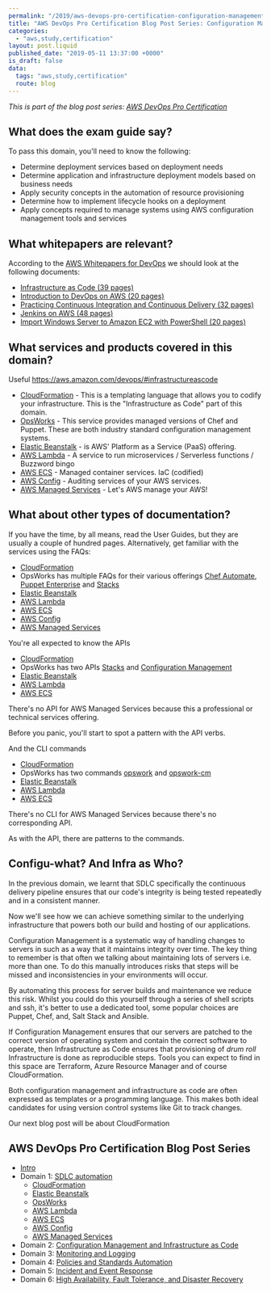 ```yaml
---
permalink: "/2019/aws-devops-pro-certification-configuration-management-and-infrastructure-as-code-intro"
title: "AWS DevOps Pro Certification Blog Post Series: Configuration Management and Infrastructure as Code introduction"
categories:
  - "aws,study,certification"
layout: post.liquid
published_date: "2019-05-11 13:37:00 +0000"
is_draft: false
data:
  tags: "aws,study,certification"
  route: blog
---
```


_This is part of the blog post series: [AWS DevOps Pro Certification](/2019/aws-devops-pro-certification-intro/)_

## What does the exam guide say?

To pass this domain, you'll need to know the following:

- Determine deployment services based on deployment needs
- Determine application and infrastructure deployment models based on business needs
- Apply security concepts in the automation of resource provisioning
- Determine how to implement lifecycle hooks on a deployment
- Apply concepts required to manage systems using AWS configuration management tools and services

## What whitepapers are relevant?

According to the [AWS Whitepapers for DevOps](https://aws.amazon.com/whitepapers/#dev-ops) we should look at the following documents:

- [Infrastructure as Code (39 pages)](https://d1.awsstatic.com/whitepapers/DevOps/infrastructure-as-code.pdf)
- [Introduction to DevOps on AWS (20 pages)](https://d1.awsstatic.com/whitepapers/AWS_DevOps.pdf)
- [Practicing Continuous Integration and Continuous Delivery (32 pages)](https://d1.awsstatic.com/whitepapers/DevOps/practicing-continuous-integration-continuous-delivery-on-AWS.pdf)
- [Jenkins on AWS (48 pages)](https://d1.awsstatic.com/whitepapers/jenkins-on-aws.pdf)
- [Import Windows Server to Amazon EC2 with PowerShell (20 pages)](https://d1.awsstatic.com/whitepapers/DevOps/import-windows-server-to-amazon-ec2.pdf)

## What services and products covered in this domain?

Useful https://aws.amazon.com/devops/#infrastructureascode

- [CloudFormation](https://aws.amazon.com/cloudformation/) - This is a templating language that allows you to codify your infrastructure. This is the "Infrastructure as Code" part of this domain.
- [OpsWorks](https://aws.amazon.com/opsworks/) - This service provides managed versions of Chef and Puppet. These are both industry standard configuration management systems.
- [Elastic Beanstalk](https://aws.amazon.com/elasticbeanstalk/) - is AWS' Platform as a Service (PaaS) offering.
- [AWS Lambda](https://aws.amazon.com/lambda/) - A service to run microservices / Serverless functions / Buzzword bingo
- [AWS ECS](https://aws.amazon.com/ecs/) - Managed container services. IaC (codified)
- [AWS Config](https://aws.amazon.com/config/) - Auditing services of your AWS services.
- [AWS Managed Services](https://aws.amazon.com/managed-services/) - Let's AWS manage your AWS!

## What about other types of documentation?

If you have the time, by all means, read the User Guides, but they are usually a couple of hundred pages. Alternatively, get familiar with the services using the FAQs:

- [CloudFormation](https://aws.amazon.com/cloudformation/faqs/)
- OpsWorks has multiple FAQs for their various offerings [Chef Automate](https://aws.amazon.com/opsworks/chefautomate/faqs/?nc=sn&loc=5), [Puppet Enterprise](https://aws.amazon.com/opsworks/puppetenterprise/faqs/?nc=sn&loc=5) and [Stacks](https://aws.amazon.com/opsworks/stacks/faqs/?nc=sn&loc=5)
- [Elastic Beanstalk](https://aws.amazon.com/elasticbeanstalk/faqs/)
- [AWS Lambda](https://aws.amazon.com/lambda/faqs/)
- [AWS ECS](https://aws.amazon.com/ecs/faqs/)
- [AWS Config](https://aws.amazon.com/config/faq/)
- [AWS Managed Services](https://aws.amazon.com/managed-services/faqs/)

You're all expected to know the APIs

- [CloudFormation](https://docs.aws.amazon.com/AWSCloudFormation/latest/APIReference/Welcome.html)
- OpsWorks has two APIs [Stacks](https://docs.aws.amazon.com/opsworks/latest/APIReference/Welcome.html) and [Configuration Management](https://docs.aws.amazon.com/opsworks-cm/latest/APIReference/Welcome.html)
- [Elastic Beanstalk](https://docs.aws.amazon.com/elasticbeanstalk/latest/api/Welcome.html)
- [AWS Lambda](https://docs.aws.amazon.com/lambda/latest/dg/API_Reference.html)
- [AWS ECS](https://docs.aws.amazon.com/AmazonECS/latest/APIReference/Welcome.html)

There's no API for AWS Managed Services because this a professional or technical services offering.

Before you panic, you'll start to spot a pattern with the API verbs.

And the CLI commands

- [CloudFormation](https://docs.aws.amazon.com/cli/latest/reference/cloudformation/index.html)
- OpsWorks has two commands [opswork](https://docs.aws.amazon.com/cli/latest/reference/opsworks/index.html) and [opswork-cm](https://docs.aws.amazon.com/cli/latest/reference/opsworks-cm/index.html)
- [Elastic Beanstalk](https://docs.aws.amazon.com/cli/latest/reference/elasticbeanstalk/index.html)
- [AWS Lambda](https://docs.aws.amazon.com/cli/latest/reference/lambda/index.html)
- [AWS ECS](https://docs.aws.amazon.com/cli/latest/reference/ecs/index.html)

There's no CLI for AWS Managed Services because there's no corresponding API.

As with the API, there are patterns to the commands.

## Configu-what? And Infra as Who?

In the previous domain, we learnt that SDLC specifically the continuous delivery pipeline ensures that our code's integrity is being tested repeatedly and in a consistent manner.

Now we'll see how we can achieve something similar to the underlying infrastructure that powers both our build and hosting of our applications.

Configuration Management is a systematic way of handling changes to servers in such as a way that it maintains integrity over time. The key thing to remember is that often we talking about maintaining lots of servers i.e. more than one. To do this manually introduces risks that steps will be missed and inconsistencies in your environments will occur.

By automating this process for server builds and maintenance we reduce this risk. Whilst you could do this yourself through a series of shell scripts and ssh, it's better to use a dedicated tool, some popular choices are Puppet, Chef, and, Salt Stack and Ansible.

If Configuration Management ensures that our servers are patched to the correct version of operating system and contain the correct software to operate, then Infrastructure as Code ensures that provisioning of *drum roll* Infrastructure is done as reproducible steps. Tools you can expect to find in this space are Terraform, Azure Resource Manager and of course CloudFormation.

Both configuration management and infrastructure as code are often expressed as templates or a programming language. This makes both ideal candidates for using version control systems like Git to track changes.

Our next blog post will be about CloudFormation

## AWS DevOps Pro Certification Blog Post Series

- [Intro](/2019/aws-devops-pro-certification-intro/)
- Domain 1: [SDLC automation](/2019/aws-devops-pro-certification-sdlc-intro/)
  - [CloudFormation](/2019/aws-devops-pro-certification-cloudformation)
  - [Elastic Beanstalk](/2019/aws-devops-pro-certification-elastic-beanstalk)
  - [OpsWorks](/2019/aws-devops-pro-certification-opsworks)
  - [AWS Lambda](/2019/aws-devops-pro-certification-lambda/)
  - [AWS ECS](/2019/aws-devops-pro-certification-ecs/)
  - [AWS Config](/2019/aws-devops-pro-certification-config-managed-services/)
  - [AWS Managed Services](/2019/aws-devops-pro-certification-config-managed-services/)
- Domain 2: [Configuration Management and Infrastructure as Code](/2019/aws-devops-pro-certification-configuration-management-and-infrastructure-as-code-intro/)
- Domain 3: [Monitoring and Logging](/2019/aws-devops-pro-certification-monitoring-and-logging)
- Domain 4: [Policies and Standards Automation](/2019/aws-devops-pro-certification-policy-standards-automation/)
- Domain 5: [Incident and Event Response](/2019/aws-devops-pro-certification-incident-and-event-response/)
- Domain 6: [High Availability, Fault Tolerance, and Disaster Recovery](/2019/aws-devops-pro-certification-high-availability-fault-tolerance-disaster-recover/)
